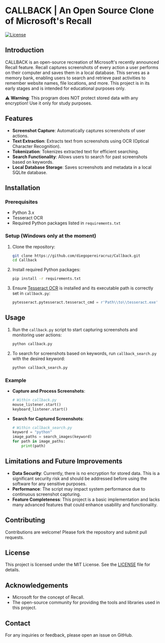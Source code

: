 # CALLBACK | An Open Source Clone of Microsoft's Recall

[![License](https://img.shields.io/badge/license-MIT-blue.svg)](https://opensource.org/licenses/MIT)

## Introduction

CALLBACK is an open-source recreation of Microsoft's recently announced Recall feature. Recall captures screenshots of every action a user performs on their computer and saves them in a local database. This serves as a memory bank, enabling users to search and retrieve past activities to remember website names, file locations, and more. This project is in its early stages and is intended for educational purposes only.

⚠️ **Warning**: This program does NOT protect stored data with any encryption! Use it only for study purposes.

## Features

- **Screenshot Capture**: Automatically captures screenshots of user actions.
- **Text Extraction**: Extracts text from screenshots using OCR (Optical Character Recognition).
- **Tokenization**: Tokenizes extracted text for efficient searching.
- **Search Functionality**: Allows users to search for past screenshots based on keywords.
- **Local Database Storage**: Saves screenshots and metadata in a local SQLite database.

## Installation

### Prerequisites

- Python 3.x
- Tesseract OCR
- Required Python packages listed in `requirements.txt`

### Setup (Windows only at the moment)

1. Clone the repository:
    ```bash
    git clone https://github.com/diegopereiracruz/Callback.git
    cd Callback
    ```

2. Install required Python packages:
    ```bash
    pip install -r requirements.txt
    ```

3. Ensure [Tesseract OCR](https://github.com/UB-Mannheim/tesseract/wiki) is installed and its executable path is correctly set in `callback.py`:
    ```python
    pytesseract.pytesseract.tesseract_cmd = r'Path\\to\\tesseract.exe'
    ```

## Usage

1. Run the `callback.py` script to start capturing screenshots and monitoring user actions:
    ```bash
    python callback.py
    ```

2. To search for screenshots based on keywords, run `callback_search.py` with the desired keyword:
    ```bash
    python callback_search.py
    ```

### Example

- **Capture and Process Screenshots**:
    ```python
    # Within callback.py
    mouse_listener.start()
    keyboard_listener.start()
    ```

- **Search for Captured Screenshots**:
    ```python
    # Within callback_search.py
    keyword = "python"
    image_paths = search_images(keyword)
    for path in image_paths:
        print(path)
    ```

## Limitations and Future Improvements

- **Data Security**: Currently, there is no encryption for stored data. This is a significant security risk and should be addressed before using the software for any sensitive purposes.
- **Performance**: The script may impact system performance due to continuous screenshot capturing.
- **Feature Completeness**: This project is a basic implementation and lacks many advanced features that could enhance usability and functionality.

## Contributing

Contributions are welcome! Please fork the repository and submit pull requests.

## License

This project is licensed under the MIT License. See the [LICENSE](LICENSE) file for details.

## Acknowledgements

- Microsoft for the concept of Recall.
- The open-source community for providing the tools and libraries used in this project.

## Contact

For any inquiries or feedback, please open an issue on GitHub.


